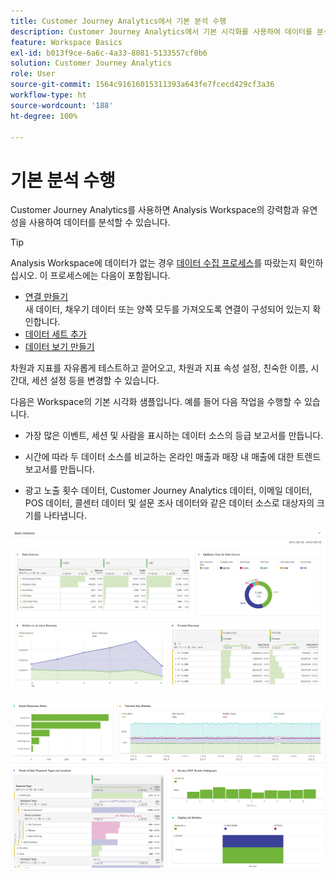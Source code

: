 ```yaml
---
title: Customer Journey Analytics에서 기본 분석 수행
description: Customer Journey Analytics에서 기본 시각화를 사용하여 데이터를 분석하는 방법을 설명합니다.
feature: Workspace Basics
exl-id: b013f9ce-6a6c-4a33-8081-5133557cf0b6
solution: Customer Journey Analytics
role: User
source-git-commit: 1564c91616015311393a643fe7fcecd429cf3a36
workflow-type: ht
source-wordcount: '188'
ht-degree: 100%

---
```


# 기본 분석 수행

Customer Journey Analytics를 사용하면 Analysis Workspace의 강력함과 유연성을 사용하여 데이터를 분석할 수 있습니다.

>[!TIP]
>
>Analysis Workspace에 데이터가 없는 경우 [데이터 수집 프로세스](/help/data-ingestion/data-ingestion.md)를 따랐는지 확인하십시오. 이 프로세스에는 다음이 포함됩니다.<ul><li>[연결 만들기](/help/connections/create-connection.md#create-and-configure-the-connection) </br>새 데이터, 채우기 데이터 또는 양쪽 모두를 가져오도록 연결이 구성되어 있는지 확인합니다.</li><li>[데이터 세트 추가](/help/connections/create-connection.md#add-and-configure-datasets)</li><li>[데이터 보기 만들기](/help/data-views/create-dataview.md)</li></ul>

차원과 지표를 자유롭게 테스트하고 끌어오고, 차원과 지표 속성 설정, 친숙한 이름, 시간대, 세션 설정 등을 변경할 수 있습니다.

다음은 Workspace의 기본 시각화 샘플입니다. 예를 들어 다음 작업을 수행할 수 있습니다.

* 가장 많은 이벤트, 세션 및 사람을 표시하는 데이터 소스의 등급 보고서를 만듭니다.

* 시간에 따라 두 데이터 소스를 비교하는 온라인 매출과 매장 내 매출에 대한 트렌드 보고서를 만듭니다.

* 광고 노출 횟수 데이터, Customer Journey Analytics 데이터, 이메일 데이터, POS 데이터, 콜센터 데이터 및 설문 조사 데이터와 같은 데이터 소스로 대상자의 크기를 나타냅니다.

![기본 분석 차트의 시각화 예시입니다. ](assets/cja-basic-analysis.png)

![기본 분석 차트 시각화의 추가 예시](assets/cja-basic-analysis2.png)
